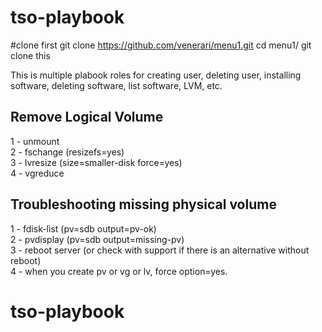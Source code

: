 # tso-playbook

#clone first 
git clone https://github.com/venerari/menu1.git
cd menu1/
git clone this

This is multiple plabook roles for creating user, deleting user, installing software, deleting software, list software, LVM, etc.


## Remove Logical Volume
1 - unmount<br>
2 - fschange (resizefs=yes)<br>
3 - lvresize (size=smaller-disk force=yes)<br>
4 - vgreduce<br>

## Troubleshooting missing physical volume
1 - fdisk-list (pv=sdb output=pv-ok)<br>
2 - pvdisplay (pv=sdb output=missing-pv)<br>
3 - reboot server (or check with support if there is an alternative without reboot)<br>
4 - when you create pv or vg or lv, force option=yes.<br>
# tso-playbook
